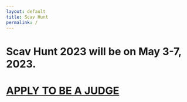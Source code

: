 ```yaml
---
layout: default
title: Scav Hunt
permalink: /
---
```

# Scav Hunt 2023 will be on May 3-7, 2023.

# [APPLY TO BE A JUDGE](https://drive.google.com/file/d/1YlKEE8n9BRM-PshfKjBS2A6FEH2cZ9so/view)
